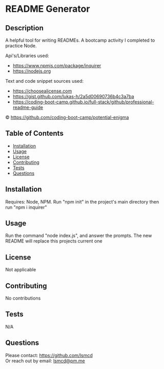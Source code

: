# README Generator

## Description

A helpful tool for writing READMEs. A bootcamp activity I completed to practice Node.

Api's/Libraries used:

- <https://www.npmjs.com/package/inquirer>
- <https://nodejs.org>

Text and code snippet sources used:

- <https://choosealicense.com>
- <https://gist.github.com/lukas-h/2a5d00690736b4c3a7ba>
- <https://coding-boot-camp.github.io/full-stack/github/professional-readme-guide>

© <https://github.com/coding-boot-camp/potential-enigma>

## Table of Contents

- [Installation](#installation)
- [Usage](#usage)
- [License](#license)
- [Contributing](#contributing)
- [Tests](#tests)
- [Questions](#questions)

## Installation

Requires: Node, NPM. Run "npm init" in the project's main directory then run "npm i inquirer"

## Usage

Run the command "node index.js", and answer the prompts. The new README will replace this projects current one

## License

Not applicable

## Contributing

No contributions

## Tests

N/A

## Questions

Please contact: <https://github.com/lsmcd>  
Or reach out by email: <lsmcd@pm.me>
